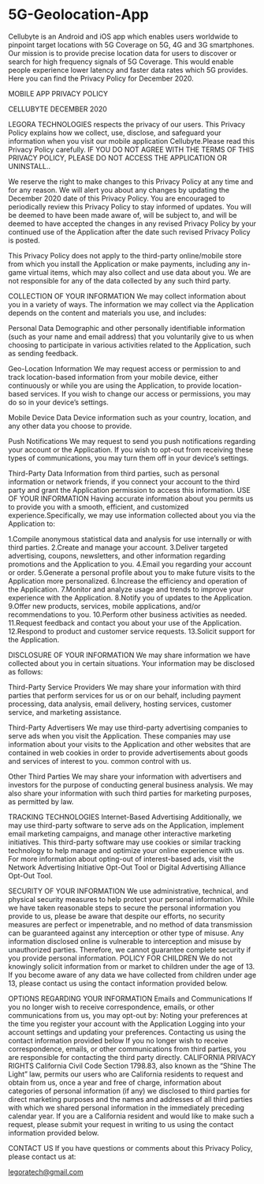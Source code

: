 # 5G-Geolocation-App
Cellubyte is an Android and iOS app which enables users worldwide to pinpoint target locations with 5G Coverage on 5G, 4G and 3G smartphones.
Our mission is to provide precise location data for users to discover or search for high frequency signals of 5G Coverage. 
This would enable people experience lower latency and faster data rates which 5G provides. Here you can find the Privacy Policy for December 2020.

MOBILE APP PRIVACY POLICY 

CELLUBYTE
DECEMBER 2020

LEGORA TECHNOLOGIES respects the privacy of our users. This Privacy Policy explains how we collect, use, disclose, and safeguard your information when you visit our mobile application Cellubyte.Please read this Privacy Policy carefully.  IF YOU DO NOT AGREE WITH THE TERMS OF THIS PRIVACY POLICY, PLEASE DO NOT ACCESS THE APPLICATION OR UNINSTALL.. 

We reserve the right to make changes to this Privacy Policy at any time and for any reason.  We will alert you about any changes by updating the December 2020 date of this Privacy Policy.  You are encouraged to periodically review this Privacy Policy to stay informed of updates. You will be deemed to have been made aware of, will be subject to, and will be deemed to have accepted the changes in any revised Privacy Policy by your continued use of the Application after the date such revised Privacy Policy is posted.  

This Privacy Policy does not apply to the third-party online/mobile store from which you install the Application or make payments, including any in-game virtual items, which may also collect and use data about you.  We are not responsible for any of the data collected by any such third party. 

COLLECTION OF YOUR INFORMATION
We may collect information about you in a variety of ways.  The information we may collect via the Application depends on the content and materials you use, and includes:  

Personal Data 
Demographic and other personally identifiable information (such as your name and email address) that you voluntarily give to us when choosing to participate in various activities related to the Application, such as sending feedback.

Geo-Location Information 
We may request access or permission to and track location-based information from your mobile device, either continuously or while you are using the Application, to provide location-based services. If you wish to change our access or permissions, you may do so in your device’s settings.

Mobile Device Data 
Device information such as your country, location, and any other data you choose to provide.

Push Notifications 
We may request to send you push notifications regarding your account or the Application. If you wish to opt-out from receiving these types of communications, you may turn them off in your device’s settings.

Third-Party Data 
Information from third parties, such as personal information or network friends, if you connect your account to the third party and grant the Application permission to access this information.
USE OF YOUR INFORMATION
Having accurate information about you permits us to provide you with a smooth, efficient, and customized experience.Specifically, we may use information collected about you via the Application to: 

1.Compile anonymous statistical data and analysis for use internally or with third parties. 
2.Create and manage your account.
3.Deliver targeted advertising, coupons, newsletters, and other information regarding promotions and the Application to you. 
4.Email you regarding your account or order.
5.Generate a personal profile about you to make future visits to the Application more personalized.
6.Increase the efficiency and operation of the Application.
7.Monitor and analyze usage and trends to improve your experience with the Application.
8.Notify you of updates to the Application.
9.Offer new products, services, mobile applications, and/or recommendations to you.
10.Perform other business activities as needed.
11.Request feedback and contact you about your use of the Application. 
12.Respond to product and customer service requests.
13.Solicit support for the Application.

DISCLOSURE OF YOUR INFORMATION
We may share information we have collected about you in certain situations. Your information may be disclosed as follows: 


Third-Party Service Providers 
We may share your information with third parties that perform services for us or on our behalf, including payment processing, data analysis, email delivery, hosting services, customer service, and marketing assistance.  

Third-Party Advertisers 
We may use third-party advertising companies to serve ads when you visit the Application. These companies may use information about your visits to the Application and other websites that are contained in web cookies in order to provide advertisements about goods and services of interest to you. 
common control with us.

Other Third Parties
We may share your information with advertisers and investors for the purpose of conducting general business analysis. We may also share your information with such third parties for marketing purposes, as permitted by law. 

TRACKING TECHNOLOGIES
Internet-Based Advertising
Additionally, we may use third-party software to serve ads on the Application, implement email marketing campaigns, and manage other interactive marketing initiatives.  This third-party software may use cookies or similar tracking technology to help manage and optimize your online experience with us.  For more information about opting-out of interest-based ads, visit the Network Advertising Initiative Opt-Out Tool or Digital Advertising Alliance Opt-Out Tool.

SECURITY OF YOUR INFORMATION
We use administrative, technical, and physical security measures to help protect your personal information.  While we have taken reasonable steps to secure the personal information you provide to us, please be aware that despite our efforts, no security measures are perfect or impenetrable, and no method of data transmission can be guaranteed against any interception or other type of misuse.  Any information disclosed online is vulnerable to interception and misuse by unauthorized parties.  Therefore, we cannot guarantee complete security if you provide personal information.
POLICY FOR CHILDREN
We do not knowingly solicit information from or market to children under the age of 13. If you become aware of any data we have collected from children under age 13, please contact us using the contact information provided below. 
  
OPTIONS REGARDING YOUR INFORMATION
Emails and Communications
If you no longer wish to receive correspondence, emails, or other communications from us, you may opt-out by:
Noting your preferences at the time you register your account with the Application
Logging into your account settings and updating your preferences.
Contacting us using the contact information provided below
If you no longer wish to receive correspondence, emails, or other communications from third parties, you are responsible for contacting the third party directly. 
CALIFORNIA PRIVACY RIGHTS
California Civil Code Section 1798.83, also known as the “Shine The Light” law, permits our users who are California residents to request and obtain from us, once a year and free of charge, information about categories of personal information (if any) we disclosed to third parties for direct marketing purposes and the names and addresses of all third parties with which we shared personal information in the immediately preceding calendar year. If you are a California resident and would like to make such a request, please submit your request in writing to us using the contact information provided below.

CONTACT US
If you have questions or comments about this Privacy Policy, please contact us at:

legoratech@gmail.com                                                                                                                            

